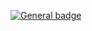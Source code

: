 <a href="https://www.instagram.com/dbdbennn/">![General badge](https://img.shields.io/badge/Instagram-E4405F?style=social&logo=instagram&logoColor=white)</a>

